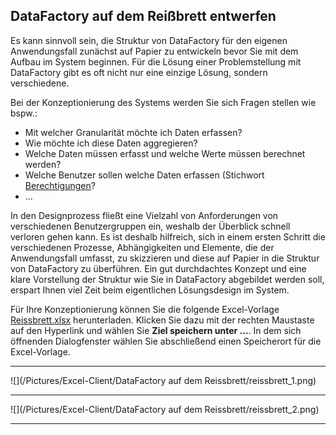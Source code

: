## DataFactory auf dem Reißbrett entwerfen

Es kann sinnvoll sein, die Struktur von DataFactory für den eigenen Anwendungsfall zunächst auf Papier zu entwickeln bevor Sie mit dem Aufbau im System beginnen. Für die Lösung einer Problemstellung mit DataFactory gibt es oft nicht nur eine einzige Lösung, sondern verschiedene. 

Bei der Konzeptionierung des Systems werden Sie sich Fragen stellen wie bspw.:

* Mit welcher Granularität möchte ich Daten erfassen?
* Wie möchte ich diese Daten aggregieren?
* Welche Daten müssen erfasst und welche Werte müssen berechnet werden?
* Welche Benutzer sollen welche Daten erfassen (Stichwort [Berechtigungen](/../der-excel-client/Werk/benutzerrechte-andern.md)?
* ...

In den Designprozess fließt eine Vielzahl von Anforderungen von verschiedenen Benutzergruppen ein, weshalb der Überblick schnell verloren gehen kann. Es ist deshalb hilfreich, sich in einem ersten Schritt die verschiedenen Prozesse, Abhängigkeiten und Elemente, die der Anwendungsfall umfasst, zu skizzieren und diese auf Papier in die Struktur von DataFactory zu überführen. Ein gut durchdachtes Konzept und eine klare Vorstellung der Struktur wie Sie in DataFactory abgebildet werden soll, erspart Ihnen viel Zeit beim eigentlichen Lösungsdesign im System.

Für Ihre Konzeptionierung können Sie die folgende Excel-Vorlage [Reissbrett.xlsx](/Reissbrett.xlsx) herunterladen. Klicken Sie dazu mit der rechten Maustaste auf den Hyperlink und wählen Sie **Ziel speichern unter ...**. In dem sich öffnenden Dialogfenster wählen Sie abschließend einen Speicherort für die Excel-Vorlage.

---
![](/Pictures/Excel-Client/DataFactory auf dem Reissbrett/reissbrett_1.png)

---
![](/Pictures/Excel-Client/DataFactory auf dem Reissbrett/reissbrett_2.png)

---
